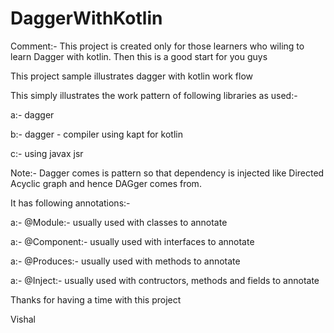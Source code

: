 # DaggerWithKotlin

Comment:- This project is created only for those learners who wiling to learn Dagger with kotlin. Then this is a good start for you guys


This project sample illustrates dagger with kotlin work flow

This simply illustrates the work pattern of following libraries as used:-

a:- dagger

b:- dagger - compiler using kapt for kotlin

c:- using javax jsr 

Note:- Dagger comes is pattern so that dependency is injected like Directed Acyclic graph and hence DAGger comes from.

It has following annotations:-

a:- @Module:- usually used with classes to annotate

a:- @Component:- usually used with interfaces to annotate

a:- @Produces:- usually used with methods to annotate

a:- @Inject:- usually used with contructors, methods and fields to annotate





Thanks for having a time with this project

Vishal
